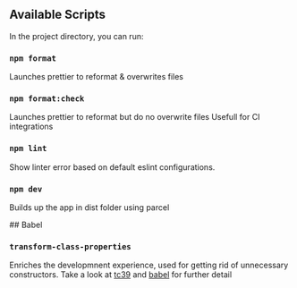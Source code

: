 
## Available Scripts

In the project directory, you can run:

### `npm format`

Launches prettier to reformat & overwrites files 

### `npm format:check`

Launches prettier to reformat but do no overwrite files
Usefull for CI integrations

### `npm lint`

Show linter error based on default eslint configurations.

### `npm dev`

Builds up the app in dist folder using parcel

## Babel 

### `transform-class-properties`

Enriches the developmnent experience, used for getting rid of unnecessary constructors. Take a look at [tc39](https://github.com/tc39/proposal-class-fields) and [babel](https://babeljs.io/docs/en/babel-plugin-proposal-class-properties) for further detail

